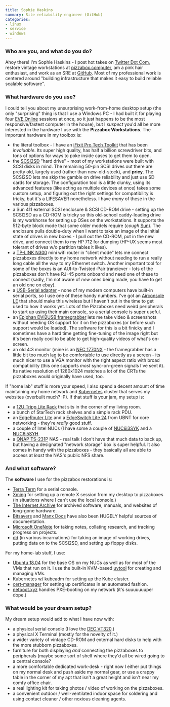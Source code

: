 ```yaml
---
title: Sophie Haskins
summary: Site reliability engineer (GitHub)
categories:
- linux
- service
- windows
---
```


### Who are you, and what do you do?

Ahoy there! I'm Sophie Haskins - I post hot takes on [Twitter Dot Com](https://twitter.com/sophaskins "Sophie's Twitter account."), restore vintage workstations at [pizzabox.computer](https://blog.pizzabox.computer/ "Sophie's site about restoring old computers."), am a pink hair enthusiast, and work as an SRE at [GitHub][]. Most of my professional work is centered around "building infrastructure that makes it easy to build reliable scalable software".

### What hardware do you use?

I could tell you about my unsurprising work-from-home desktop setup (the only "surprising" thing is that I use a Windows PC - I had built it for playing four [EVE Online][eve-online] sessions at once, so it just happens to be the most responsive/fastest computer in the house), but I _suspect_ you'd all be more interested in the hardware I use with the **Pizzabox Workstations**. The important hardware in my toolbox is:

* the literal toolbox - I have an [iFixit Pro Tech Toolkit][pro-tech-toolkit] that has been _invaluable_. Its super high quality, has half a billion screwdriver bits, and tons of options for ways to poke inside cases to get them to open.
* the [SCSI2SD][] "hard drive" - most of my workstations were built with SCSI disks in mind. The remaining 50-pin SCSI drives out there are pretty old, largely used (rather than new-old-stock), and **pricy**. The SCSI2SD lets me skip the gamble on drive reliability and just use SD cards for storage. The configuration tool is a little clunky, using its advanced features (like acting as multiple devices at once) takes some custom setup, and figuring out the right settings for compatibility is tricky, but it's a LIFESAVER nonetheless. I have _many_ of these in the various pizzaboxes.
* a Sun 411 external SCSI enclosure & SCSI CD-ROM drive - setting up the SCSI2SD as a CD-ROM is tricky so this old-school caddy-loading drive is my workhorse for setting up OSes on the workstations. It supports the 512-byte block mode that some older models require (*cough* [Sun](http://www.retrocomputing.net/parts/sun/ss10/cdrom_faq.htm "An FAQ for dealing with CD-ROMs for Sun hardware.")). The enclosure pulls double-duty when I want to take an image of the initial state of drives in new boxes - I pull out the CD-ROM, put in the new drive, and connect them to my HP 712 for dumping (HP-UX seems most tolerant of drives w/o partition tables it likes).
* a [TP-LINK N300][tl-wr802n] mini wifi router in "client mode" lets me connect pizzaboxes directly to my home network without needing to run a really long cable all the way to my Ethernet switch. Another important tool for some of the boxes is an AUI-to-Twisted-Pair tranciever - lots of the pizzaboxes don't have RJ-45 ports onboard and need one of these to connect (sadly, I'm not aware of _new_ ones being made, you have to get an old one on ebay).
* a [USB-Serial adapter][icusb2321f] - none of my modern computers have built-in serial ports, so I use one of these handy numbers. I've got an [Airconsole LE](https://www.get-console.com/shop/en/36-airconsole-le) that should make this wireless but I haven't put in the time to get used to how it works yet. Lots of the Pizzaboxes need weird peripherals to start up using their main console, so a serial console is super useful. 
* an [Epiphan DVI2USB framegrabber][dvi2usb] lets me take video & screenshots without needing OS support for it on the pizzaboxes (or before such support would be loaded). The software for this is a bit finicky and I sometimes have a hard time getting fine-tuning of the image right but it's been really cool to be able to get high-quality videos of what's on-screen.
* an old 4:3 monitor (mine is an [NEC 1770NX][lcd1770nx] - the framegrabber has a little bit too much lag to be comfortable to use directly as a screen - its much nicer to use a VGA monitor with the right aspect ratio with broad compatibility (this one supports _most_ sync-on-green signals I've sent it). Its native resolution of 1280x1024 matches a lot of the CRTs the pizzaboxes would originally have used, too.

If "home lab" stuff is more your speed, I also spend a decent amount of time maintaining my home network and [Kubernetes][] cluster that serves my websites (overbuilt much? :P). If that stuff is your jam, my setup is:

* a [12U Tripp Lite Rack][srw12u] that sits in the corner of my living room.
* a bunch of StarTech rack shelves and a simple rack PDU.
* an [EdgeRouter Lite][edgerouter-lite] and a [EdgeSwitch Lite 24][edgeswitch-lite] from UBNT for core networking - they're _really_ good stuff.
* a couple of Intel NUCs (I have some a couple of [NUC6i3SYK][] and a [NUC6i5SYH][].
* a [QNAP TS-231P][ts-231p] NAS - real talk I don't have that much data to back up, but having a designated "network storage" box is super helpful. It also comes in handy with the pizzaboxes - they basically all are able to access at _least_ the NAS's public NFS share.

### And what software?

The **software** I use for the pizzabox restorations is:

* [Terra Term][terra-term] for a serial console.
* [Xming][] for setting up a remote X session from my desktop to pizzaboxes (in situations where I can't use the local console.)
* [The Internet Archive][internet-archive] for archived software, manuals, and websites of long-gone hardware.
* [Bitsavers](http://bitsavers.org/ "An archive of old computer manuals and software.") and [Manx Docs](http://manx-docs.org/ "An archive of old computer manuals.") have also been HUGELY helpful sources of documentation.
* [Microsoft OneNote][onenote] for taking notes, collating research, and tracking progress on projects.
* [dd][] (in various incarnations) for taking an image of working drives, putting data on to the SCSI2SD, and setting up floppy disks.

For my home-lab stuff, I use:

* [Ubuntu 18.04][ubuntu] for the base OS on my NUCs as well as for most of the VMs that run on it. I use the built-in KVM-based [uvtool][] for creating and managing VMs.
* Kubernetes w/ kubeadm for setting up the Kube cluster.
* [cert-manager][] for setting up certificates in an automated fashion.
* [netboot.xyz][] handles PXE-booting on my network (it's suuuuuuuper dope.)

### What would be your dream setup?

My dream setup would add to what I have now with:

* a physical serial console (I love the [DEC VT320][vt320].)
* a physical X Terminal (mostly for the novelty of it.)
* a wider variety of vintage CD-ROM and external hard disks to help with the more stubborn pizzaboxes.
* furniture for both displaying _and_ connecting the pizzaboxes to peripherals (maybe some sort of shelf where they'd all be wired going to a central console?
* a more comfortable dedicated work-desk - right now I either put things on my normal desk and push aside my normal gear, or use a crappy table in the corner of my apt that isn't a great height and isn't near my comfy office chair.
* a real lighting kit for taking photos / video of working on the pizzaboxes.
* a convenient outdoor / well-ventilated indoor space for soldering and using contact cleaner / other noxious cleaning agents.

[cert-manager]: https://github.com/jetstack/cert-manager/ "A Kubernetes add-on for managing TLS certificates."
[dd]: https://en.wikipedia.org/wiki/Dd_(Unix) "A tool for copying raw data from disks."
[dvi2usb]: https://www.epiphan.com/products/dvi2usb-3-0/ "A USB video frame grabber."
[edgerouter-lite]: https://www.ubnt.com/edgemax/edgerouter-lite/ "A three port router."
[edgeswitch-lite]: https://www.ubnt.com/edgemax/edgeswitch-lite/ "A gigabit switch."
[eve-online]: https://www.eveonline.com/ "A space-based MMO game."
[github]: https://github.com/ "A Git code repository service."
[icusb2321f]: https://www.startech.com/Cards-Adapters/Serial-Cards-Adapters/1-Port-USB-Serial-RS232-Adapter-Cable~ICUSB2321F "A USB to serial adapter."
[internet-archive]: https://archive.org/ "A non-profit Internet library."
[kubernetes]: https://kubernetes.io/ "Software for deploying containers."
[lcd1770nx]: https://www.necdisplay.com/p/lcd1770nx "A 17 inch LCD monitor."
[netboot.xyz]: https://netboot.xyz/ "A boot loader."
[nuc6i3syk]: https://ark.intel.com/products/89186/Intel-NUC-Kit-NUC6i3SYK "A tiny PC."
[nuc6i5syh]: https://ark.intel.com/products/89190/Intel-NUC-Kit-NUC6i5SYH "A tiny PC."
[onenote]: https://www.onenote.com/ "Synced notes software (part of Office)."
[pro-tech-toolkit]: https://www.ifixit.com/Store/Tools/Pro-Tech-Toolkit/IF145-307 "A toolkit for repairing computer devices."
[scsi2sd]: http://www.codesrc.com/mediawiki/index.php/SCSI2SD "An emulator device for SCSI hard drives."
[srw12u]: https://www.tripplite.com/smartrack-12u-low-profile-switch-depth-wall-mount-rack-enclosure-cabinet~SRW12U "A rack enclosure."
[terra-term]: https://ttssh2.osdn.jp/ "Terminal emulation software."
[tl-wr802n]: https://www.tp-link.com/us/products/details/cat-9_TL-WR802N.html "A mini wifi router."
[ts-231p]: https://www.qnap.com/en-us/product/ts-231p "A two bay NAS."
[ubuntu]: https://www.ubuntu.com/ "A Unix distribution."
[uvtool]: https://help.ubuntu.com/lts/serverguide/cloud-images-and-uvtool.html "A command line tool for generating virtual machines."
[vt320]: https://terminals-wiki.org/wiki/index.php/DEC_VT320 "A terminal."
[xming]: https://en.wikipedia.org/wiki/Xming "An X server for Windows."
